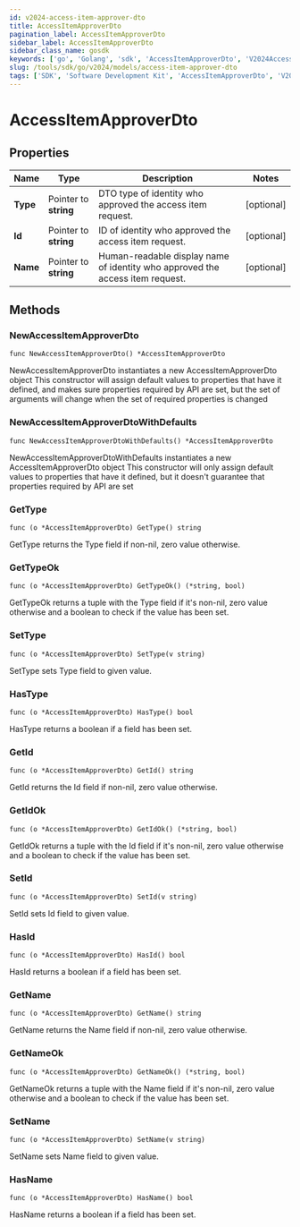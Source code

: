```yaml
---
id: v2024-access-item-approver-dto
title: AccessItemApproverDto
pagination_label: AccessItemApproverDto
sidebar_label: AccessItemApproverDto
sidebar_class_name: gosdk
keywords: ['go', 'Golang', 'sdk', 'AccessItemApproverDto', 'V2024AccessItemApproverDto'] 
slug: /tools/sdk/go/v2024/models/access-item-approver-dto
tags: ['SDK', 'Software Development Kit', 'AccessItemApproverDto', 'V2024AccessItemApproverDto']
---
```


# AccessItemApproverDto

## Properties

Name | Type | Description | Notes
------------ | ------------- | ------------- | -------------
**Type** | Pointer to **string** | DTO type of identity who approved the access item request. | [optional] 
**Id** | Pointer to **string** | ID of identity who approved the access item request. | [optional] 
**Name** | Pointer to **string** | Human-readable display name of identity who approved the access item request. | [optional] 

## Methods

### NewAccessItemApproverDto

`func NewAccessItemApproverDto() *AccessItemApproverDto`

NewAccessItemApproverDto instantiates a new AccessItemApproverDto object
This constructor will assign default values to properties that have it defined,
and makes sure properties required by API are set, but the set of arguments
will change when the set of required properties is changed

### NewAccessItemApproverDtoWithDefaults

`func NewAccessItemApproverDtoWithDefaults() *AccessItemApproverDto`

NewAccessItemApproverDtoWithDefaults instantiates a new AccessItemApproverDto object
This constructor will only assign default values to properties that have it defined,
but it doesn't guarantee that properties required by API are set

### GetType

`func (o *AccessItemApproverDto) GetType() string`

GetType returns the Type field if non-nil, zero value otherwise.

### GetTypeOk

`func (o *AccessItemApproverDto) GetTypeOk() (*string, bool)`

GetTypeOk returns a tuple with the Type field if it's non-nil, zero value otherwise
and a boolean to check if the value has been set.

### SetType

`func (o *AccessItemApproverDto) SetType(v string)`

SetType sets Type field to given value.

### HasType

`func (o *AccessItemApproverDto) HasType() bool`

HasType returns a boolean if a field has been set.

### GetId

`func (o *AccessItemApproverDto) GetId() string`

GetId returns the Id field if non-nil, zero value otherwise.

### GetIdOk

`func (o *AccessItemApproverDto) GetIdOk() (*string, bool)`

GetIdOk returns a tuple with the Id field if it's non-nil, zero value otherwise
and a boolean to check if the value has been set.

### SetId

`func (o *AccessItemApproverDto) SetId(v string)`

SetId sets Id field to given value.

### HasId

`func (o *AccessItemApproverDto) HasId() bool`

HasId returns a boolean if a field has been set.

### GetName

`func (o *AccessItemApproverDto) GetName() string`

GetName returns the Name field if non-nil, zero value otherwise.

### GetNameOk

`func (o *AccessItemApproverDto) GetNameOk() (*string, bool)`

GetNameOk returns a tuple with the Name field if it's non-nil, zero value otherwise
and a boolean to check if the value has been set.

### SetName

`func (o *AccessItemApproverDto) SetName(v string)`

SetName sets Name field to given value.

### HasName

`func (o *AccessItemApproverDto) HasName() bool`

HasName returns a boolean if a field has been set.


